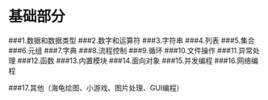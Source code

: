 # 基础部分
###1.数据和数据类型
###2.数字和运算符
###3.字符串
###4.列表
###5.集合
###6.元组
###7.字典
###8.流程控制
###9.循环
###10.文件操作
###11.异常处理
###12.函数
###13.内置模块
###14.面向对象
###15.并发编程
###16.网络编程


###17.其他（海龟绘图、小游戏、图片处理、GUI编程）